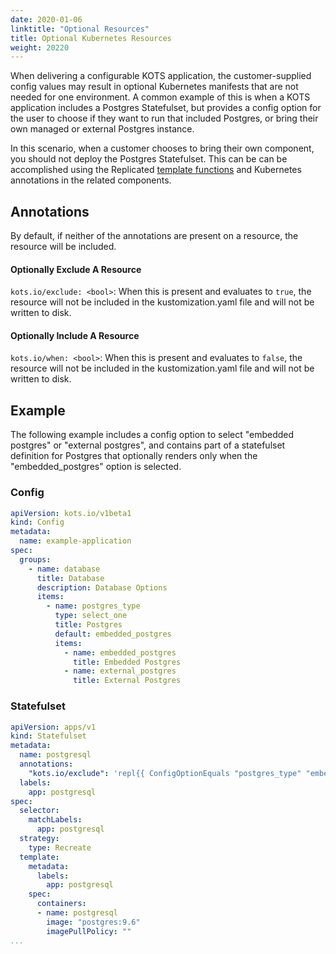 ```yaml
---
date: 2020-01-06
linktitle: "Optional Resources"
title: Optional Kubernetes Resources
weight: 20220
---
```


When delivering a configurable KOTS application, the customer-supplied config values may result in optional Kubernetes manifests that are not needed for one environment. A common example of this is when a KOTS application includes a Postgres Statefulset, but provides a config option for the user to choose if they want to run that included Postgres, or bring their own managed or external Postgres instance.

In this scenario, when a customer chooses to bring their own component, you should not deploy the Postgres Statefulset. This can be can be accomplished using the Replicated [template functions](../template-functions/) and Kubernetes annotations in the related components.

## Annotations

By default, if neither of the annotations are present on a resource, the resource will be included.

#### Optionally Exclude A Resource
`kots.io/exclude: <bool>`: When this is present and evaluates to `true`, the resource will not be included in the kustomization.yaml file and will not be written to disk.

#### Optionally Include A Resource
`kots.io/when: <bool>`: When this is present and evaluates to `false`, the resource will not be included in the kustomization.yaml file and will not be written to disk.


## Example

The following example includes a config option to select "embedded postgres" or "external postgres", and contains part of a statefulset definition for Postgres that optionally renders only when the "embedded_postgres" option is selected.

### Config

```yaml
apiVersion: kots.io/v1beta1
kind: Config
metadata:
  name: example-application
spec:
  groups:
    - name: database
      title: Database
      description: Database Options
      items:
        - name: postgres_type
          type: select_one
          title: Postgres
          default: embedded_postgres
          items:
            - name: embedded_postgres
              title: Embedded Postgres
            - name: external_postgres
              title: External Postgres
```

### Statefulset

```yaml
apiVersion: apps/v1
kind: Statefulset
metadata:
  name: postgresql
  annotations:
    "kots.io/exclude": 'repl{{ ConfigOptionEquals "postgres_type" "embedded_postgres" }}'
  labels:
    app: postgresql
spec:
  selector:
    matchLabels:
      app: postgresql
  strategy:
    type: Recreate
  template:
    metadata:
      labels:
        app: postgresql
    spec:
      containers:
      - name: postgresql
        image: "postgres:9.6"
        imagePullPolicy: ""
...
```
